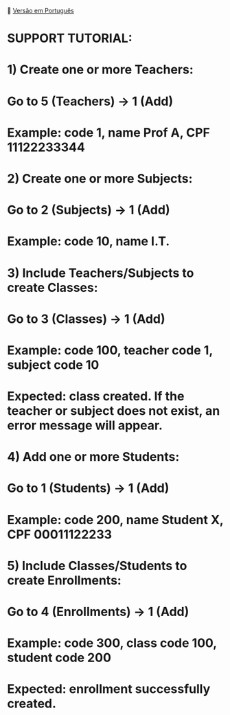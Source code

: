 📘 [Versão em Português](Tutorial-ptBR.md)
#      SUPPORT TUTORIAL:

# 1) Create one or more Teachers:
#    Go to 5 (Teachers) → 1 (Add)
#    Example: code 1, name Prof A, CPF 11122233344
#
# 2) Create one or more Subjects:
#    Go to 2 (Subjects) → 1 (Add)
#    Example: code 10, name I.T.
#
# 3) Include Teachers/Subjects to create Classes:
#    Go to 3 (Classes) → 1 (Add)
#    Example: code 100, teacher code 1, subject code 10
#    Expected: class created. If the teacher or subject does not exist, an error message will appear.
#
# 4) Add one or more Students:
#    Go to 1 (Students) → 1 (Add)
#    Example: code 200, name Student X, CPF 00011122233
#
# 5) Include Classes/Students to create Enrollments:
#    Go to 4 (Enrollments) → 1 (Add)
#    Example: code 300, class code 100, student code 200
#    Expected: enrollment successfully created.
